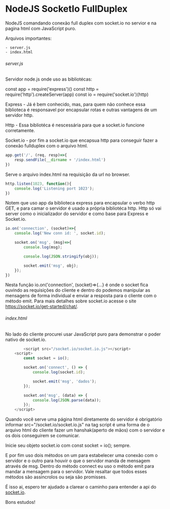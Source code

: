 # NodeJS SocketIo FullDuplex
NodeJS comandando conexão full duplex com socket.io no servior e na pagina html com JavaScript puro.

Arquivos importantes:

	- server.js
	- index.html

###### server.js

Servidor node.js onde uso as bibliotécas:

const app = require('express')()
const http = require('http').createServer(app)
const io = require('socket.io')(http)

Express - Já é bem conhecido, mas, para quem não conhece essa biblioteca é responsavel por encapsular rotas e outras vantagens de
um servidor http.

Http - Essa bibliotéca é nescessária para que a socket.io funcione corretamente.

Socket.io - por fim a socket.io que encapsua http para conseguir fazer a conexão fullduplex com o arquivo html.

```javascript
app.get('/', (req, resp)=>{
	resp.sendFile(__dirname + '/index.html')
})
```

Serve o arquivo index.html na requisição da url no browser.

```javascript
http.listen(1023, function(){
	console.log('Listening port 1023');
})
```

Notem que uso app da biblioteca express para encapsular o verbo http GET, e para camar o servidor é usado a própria bibliotéca
http. Http só vai server como o inicializador do servidor e como base para Express e Socket.io.

```javascript
io.on('connection', (socket)=>{
	console.log('New conn id: ', socket.id);

	socket.on('msg', (msg)=>{
		console.log(msg);

		console.log(JSON.stringify(obj));

		socket.emit('msg', obj);
	});
})
```

Nesta função io.on('connection', (socket)=>{...} é onde o socket fica ouvindo as requisições do cliente e dentro do podemos
manipular as mensagens de forma individual e enviar a resposta para o cliente com o método emit. Para mais detalhes sobre
socket.io acesse o site https://socket.io/get-started/chat/.

###### index.html

No lado do cliente procurei usar JavaScript puro para demonstrar o poder nativo de socket.io.

```javascript
        <script src="/socket.io/socket.io.js"></script>
	<script>
		const socket = io();

		socket.on('connect', () => {
			console.log(socket.id);

			socket.emit('msg', 'dados');
		});

		socket.on('msg', (data) => {
			console.log(JSON.parse(data));
		});
	</script>
```
  
  Quando você serve uma página html diretamente do servidor é obrigatório informar src="/socket.io/socket.io.js" na tag script
  é uma forma de o arquivo html do cliente fazer um hanshak(aperto de mãos) com o servidor e os dois conseguirem se comunicar.
  
  Inicie seu objeto socket.io com const socket = io(); sempre.
  
  E por fim uso dois métodos on um para estabelecer uma conexão com o servidor e o outro para houvir o que o servidor manda de
  mensagem através de msg. Dentro do método connect eu uso o método emit para mandar a mensagem para o servidor. Vale resaltar
  que todos esses métodos são assincrolos ou seja são promisses.
  
  É isso ai, espero ter ajudado a clarear o caminho para entender a api do [socket.io](https://socket.io/get-started/chat/).
  
  Bons estudos!
